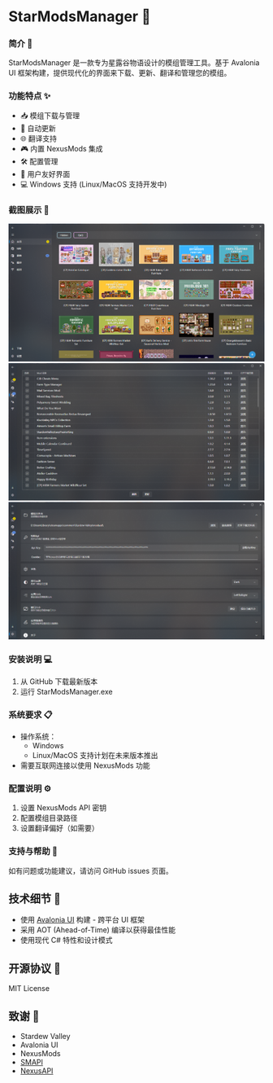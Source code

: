 # StarModsManager 🌟

### 简介 📖
StarModsManager 是一款专为星露谷物语设计的模组管理工具。基于 Avalonia UI 框架构建，提供现代化的界面来下载、更新、翻译和管理您的模组。

### 功能特点 ✨
- 📥 模组下载与管理
- 🔄 自动更新
- 🌐 翻译支持
- 🎮 内置 NexusMods 集成
- 🛠️ 配置管理
- 🎨 用户友好界面
- 💻 Windows 支持 (Linux/MacOS 支持开发中)

### 截图展示 📸
![Screenshot 1: Main](https://raw.githubusercontent.com/Arborsm/StarModsManager/refs/heads/master/Asssets/Main-zh.png)
![Screenshot 2: Update](https://raw.githubusercontent.com/Arborsm/StarModsManager/refs/heads/master/Asssets/Update-zh.png)
![Screenshot 3: Settings](https://raw.githubusercontent.com/Arborsm/StarModsManager/refs/heads/master/Asssets/Setting-zh.png)

### 安装说明 💻
1. 从 GitHub 下载最新版本
2. 运行 StarModsManager.exe

### 系统要求 📋
- 操作系统：
    - Windows
    - Linux/MacOS 支持计划在未来版本推出
- 需要互联网连接以使用 NexusMods 功能

### 配置说明 ⚙️
1. 设置 NexusMods API 密钥
2. 配置模组目录路径
3. 设置翻译偏好（如需要）

### 支持与帮助 🤝
如有问题或功能建议，请访问 GitHub issues 页面。

## 技术细节 🔧
- 使用 [Avalonia UI](https://avaloniaui.net/) 构建 - 跨平台 UI 框架
- 采用 AOT (Ahead-of-Time) 编译以获得最佳性能
- 使用现代 C# 特性和设计模式

## 开源协议 📄
MIT License

## 致谢 🙏
- Stardew Valley
- Avalonia UI
- NexusMods
- [SMAPI](https://github.com/Pathoschild/SMAPI)
- [NexusAPI](https://github.com/tstavrianos/NexusAPI)